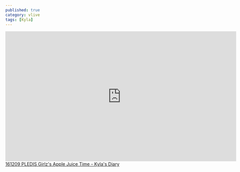 ```yaml
---
published: true
category: vlive
tags: [Kyla]
---
```

<iframe src="http://www.vlive.tv/embed/18454" frameborder="no" scrolling="no" marginwidth="0" marginheight="0" WIDTH="720" HEIGHT="405" allowfullscreen></iframe><br /><a href="" target="_blank">161209 PLEDIS Girlz's Apple Juice Time - Kyla's Diary</a>